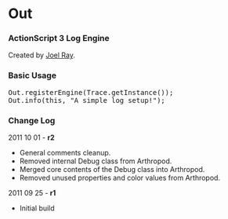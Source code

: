 Out
===

### ActionScript 3 Log Engine ###

Created by [Joel Ray](https://github.com/joelray).


### Basic Usage

<pre>
Out.registerEngine(Trace.getInstance());
Out.info(this, "A simple log setup!");
</pre>


### Change Log ###


2011 10 01 - **r2**

* General comments cleanup.
* Removed internal Debug class from Arthropod.
* Merged core contents of the Debug class into Arthropod.
* Removed unused properties and color values from Arthropod.


2011 09 25 - **r1**

* Initial build